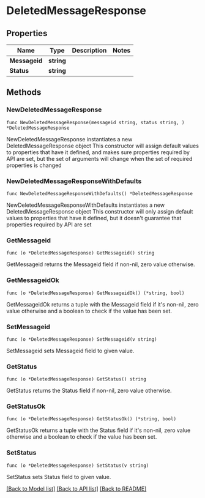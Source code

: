 # DeletedMessageResponse

## Properties

Name | Type | Description | Notes
------------ | ------------- | ------------- | -------------
**Messageid** | **string** |  | 
**Status** | **string** |  | 

## Methods

### NewDeletedMessageResponse

`func NewDeletedMessageResponse(messageid string, status string, ) *DeletedMessageResponse`

NewDeletedMessageResponse instantiates a new DeletedMessageResponse object
This constructor will assign default values to properties that have it defined,
and makes sure properties required by API are set, but the set of arguments
will change when the set of required properties is changed

### NewDeletedMessageResponseWithDefaults

`func NewDeletedMessageResponseWithDefaults() *DeletedMessageResponse`

NewDeletedMessageResponseWithDefaults instantiates a new DeletedMessageResponse object
This constructor will only assign default values to properties that have it defined,
but it doesn't guarantee that properties required by API are set

### GetMessageid

`func (o *DeletedMessageResponse) GetMessageid() string`

GetMessageid returns the Messageid field if non-nil, zero value otherwise.

### GetMessageidOk

`func (o *DeletedMessageResponse) GetMessageidOk() (*string, bool)`

GetMessageidOk returns a tuple with the Messageid field if it's non-nil, zero value otherwise
and a boolean to check if the value has been set.

### SetMessageid

`func (o *DeletedMessageResponse) SetMessageid(v string)`

SetMessageid sets Messageid field to given value.


### GetStatus

`func (o *DeletedMessageResponse) GetStatus() string`

GetStatus returns the Status field if non-nil, zero value otherwise.

### GetStatusOk

`func (o *DeletedMessageResponse) GetStatusOk() (*string, bool)`

GetStatusOk returns a tuple with the Status field if it's non-nil, zero value otherwise
and a boolean to check if the value has been set.

### SetStatus

`func (o *DeletedMessageResponse) SetStatus(v string)`

SetStatus sets Status field to given value.



[[Back to Model list]](../README.md#documentation-for-models) [[Back to API list]](../README.md#documentation-for-api-endpoints) [[Back to README]](../README.md)


